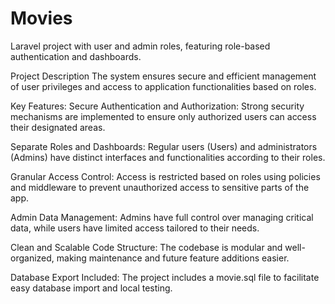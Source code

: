 # Movies
Laravel project with user and admin roles, featuring role-based authentication and dashboards.

Project Description
The system ensures secure and efficient management of user privileges and access to application functionalities based on roles.

Key Features:
Secure Authentication and Authorization:
Strong security mechanisms are implemented to ensure only authorized users can access their designated areas.

Separate Roles and Dashboards:
Regular users (Users) and administrators (Admins) have distinct interfaces and functionalities according to their roles.

Granular Access Control:
Access is restricted based on roles using policies and middleware to prevent unauthorized access to sensitive parts of the app.

Admin Data Management:
Admins have full control over managing critical data, while users have limited access tailored to their needs.

Clean and Scalable Code Structure:
The codebase is modular and well-organized, making maintenance and future feature additions easier.

Database Export Included:
The project includes a movie.sql file to facilitate easy database import and local testing.

